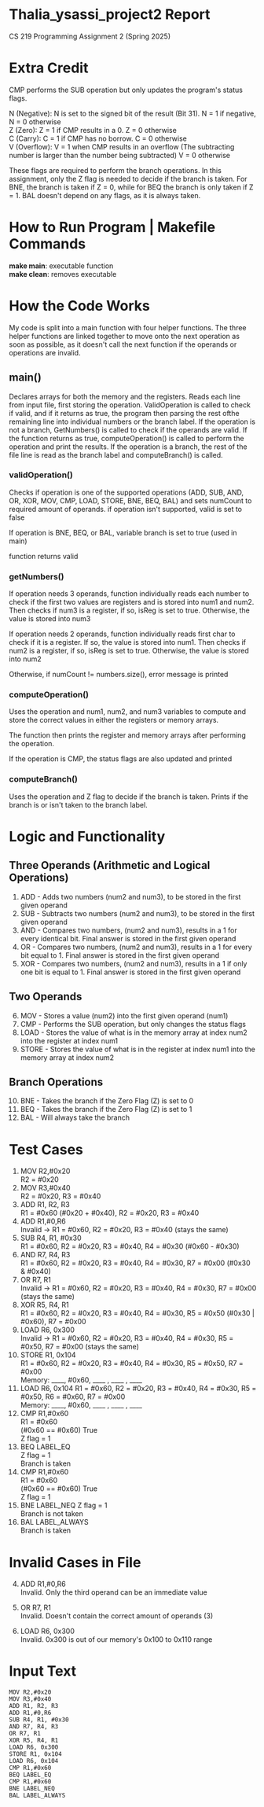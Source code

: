 # Thalia_ysassi_project2 Report
CS 219 Programming Assignment 2 (Spring 2025)

# Extra Credit
CMP performs the SUB operation but only updates the program's status flags.

N (Negative): N is set to the signed bit of the result (Bit 31). N = 1 if negative, N = 0 otherwise \
Z (Zero): Z = 1 if CMP results in a 0. Z = 0 otherwise \
C (Carry): C = 1 if CMP has no borrow. C = 0 otherwise \
V (Overflow): V = 1 when CMP results in an overflow (The subtracting number is larger than the number being subtracted) V = 0 otherwise

These flags are required to perform the branch operations. In this assignment, only the Z flag is needed to decide if the branch is taken. For BNE, the branch is taken if Z = 0, while for BEQ the branch is only taken if Z = 1. BAL doesn't depend on any flags, as it is always taken.

# How to Run Program | Makefile Commands
**make main**: executable function \
**make clean**: removes executable 

# How the Code Works
My code is split into a main function with four helper functions. The three helper functions are linked together to move onto the next operation as soon as possible, as it doesn't call the next function if the operands or operations are invalid. 

## main()
Declares arrays for both the memory and the registers. Reads each line from input file, first storing the operation. ValidOperation is called to check if valid, and if it returns as true, the program then parsing the rest ofthe remaining line into individual numbers or the branch label. If the operation is not a branch, GetNumbers() is called to check if the operands are valid. If the function returns as true, computeOperation() is called to perform the operation and print the results. If the operation is a branch, the rest of the file line is read as the branch label and computeBranch() is called. 

### validOperation()
Checks if operation is one of the supported operations (ADD, SUB, AND, OR, XOR, MOV, CMP, LOAD, STORE, BNE, BEQ, BAL) and sets numCount to required amount of operands. if operation isn't supported, valid is set to false

If operation is BNE, BEQ, or BAL, variable branch is set to true (used in main)

function returns valid

### getNumbers()
If operation needs 3 operands, function individually reads each number to check if the first two values are registers and is stored into num1 and num2. Then checks if num3 is a register, if so, isReg is set to true. Otherwise, the value is stored into num3

If operation needs 2 operands, function individually reads first char to check if it is a register. If so, the value is stored into num1. Then checks if num2 is a register, if so, isReg is set to true. Otherwise, the value is stored into num2

Otherwise, if numCount != numbers.size(), error message is printed

### computeOperation()
Uses the operation and num1, num2, and num3 variables to compute and store the correct values in either the registers or memory arrays.

The function then prints the register and memory arrays after performing the operation.

If the operation is CMP, the status flags are also updated and printed

### computeBranch()
Uses the operation and Z flag to decide if the branch is taken. Prints if the branch is or isn't taken to the branch label.

# Logic and Functionality 

## Three Operands (Arithmetic and Logical Operations)

1. ADD - Adds two numbers (num2 and num3), to be stored in the first given operand
2. SUB - Subtracts two numbers (num2 and num3), to be stored in the first given operand
3. AND - Compares two numbers, (num2 and num3), results in a 1 for every identical bit. Final answer is stored in the first given operand
4. OR - Compares two numbers, (num2 and num3), results in a 1 for every bit equal to 1. Final answer is stored in the first given operand
5. XOR - Compares two numbers, (num2 and num3), results in a 1 if only one bit is equal to 1. Final answer is stored in the first given operand

## Two Operands
6. MOV - Stores a value (num2) into the first given operand (num1)
7. CMP - Performs the SUB operation, but only changes the status flags
8. LOAD - Stores the value of what is in the memory array at index num2 into the register at index num1
9. STORE - Stores the value of what is in  the register at index num1 into the memory array at index num2

## Branch Operations
10. BNE - Takes the branch if the Zero Flag (Z) is set to 0
11. BEQ - Takes the branch if the Zero Flag (Z) is set to 1
12. BAL - Will always take the branch


# Test Cases
1. MOV R2,#0x20 \
R2 = #0x20
2. MOV R3,#0x40 \
R2 = #0x20, R3 = #0x40
3. ADD R1, R2, R3 \
R1 = #0x60 (#0x20 + #0x40), R2 = #0x20, R3 = #0x40
4. ADD R1,#0,R6 \
Invalid -> R1 = #0x60, R2 = #0x20, R3 = #0x40 (stays the same)
5. SUB R4, R1, #0x30 \
R1 = #0x60, R2 = #0x20, R3 = #0x40, R4 = #0x30 (#0x60 - #0x30)
6. AND R7, R4, R3 \
R1 = #0x60, R2 = #0x20, R3 = #0x40, R4 = #0x30, R7 = #0x00 (#0x30 & #0x40)
7. OR R7, R1 \
Invalid -> R1 = #0x60, R2 = #0x20, R3 = #0x40, R4 = #0x30, R7 = #0x00 (stays the same)
8. XOR R5, R4, R1 \
R1 = #0x60, R2 = #0x20, R3 = #0x40, R4 = #0x30, R5 = #0x50 (#0x30 | #0x60), R7 = #0x00
9. LOAD R6, 0x300 \
Invalid -> R1 = #0x60, R2 = #0x20, R3 = #0x40, R4 = #0x30, R5 = #0x50, R7 = #0x00 (stays the same)
10. STORE R1, 0x104 \
R1 = #0x60, R2 = #0x20, R3 = #0x40, R4 = #0x30, R5 = #0x50, R7 = #0x00 \
Memory: ____, #0x60, ____ , ____ , ____
11. LOAD R6, 0x104
R1 = #0x60, R2 = #0x20, R3 = #0x40, R4 = #0x30, R5 = #0x50, R6 = #0x60, R7 = #0x00 \
Memory: ____, #0x60, ____ , ____ , ____
12. CMP R1,#0x60 \
R1 = #0x60 \
(#0x60 == #0x60) True \
 Z flag = 1
13. BEQ LABEL_EQ \
 Z flag = 1 \
 Branch is taken
14. CMP R1,#0x60 \
R1 = #0x60 \
(#0x60 == #0x60) True \
 Z flag = 1
15. BNE LABEL_NEQ
 Z flag = 1 \
 Branch is not taken
16. BAL LABEL_ALWAYS \
Branch is taken


# Invalid Cases in File
4. ADD R1,#0,R6 \
Invalid. Only the third operand can be an immediate value

7. OR R7, R1 \
Invalid. Doesn't contain the correct amount of operands (3)

9. LOAD R6, 0x300 \
Invalid. 0x300 is out of our memory's 0x100 to 0x110 range

# Input Text
```
MOV R2,#0x20
MOV R3,#0x40
ADD R1, R2, R3
ADD R1,#0,R6
SUB R4, R1, #0x30
AND R7, R4, R3
OR R7, R1
XOR R5, R4, R1
LOAD R6, 0x300
STORE R1, 0x104
LOAD R6, 0x104
CMP R1,#0x60
BEQ LABEL_EQ
CMP R1,#0x60
BNE LABEL_NEQ
BAL LABEL_ALWAYS
```